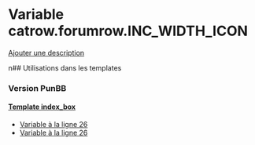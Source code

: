 # Variable catrow.forumrow.INC_WIDTH_ICON
[Ajouter une description](https://fa-tvars.appspot.com/catrow.forumrow.INC_WIDTH_ICON)

n## Utilisations dans les templates

### Version PunBB

#### [Template index_box](punbb/index_box.md)
* [Variable à la ligne 26](../punbb/index_box.tpl#L26)
* [Variable à la ligne 26](../punbb/index_box.tpl#L26)